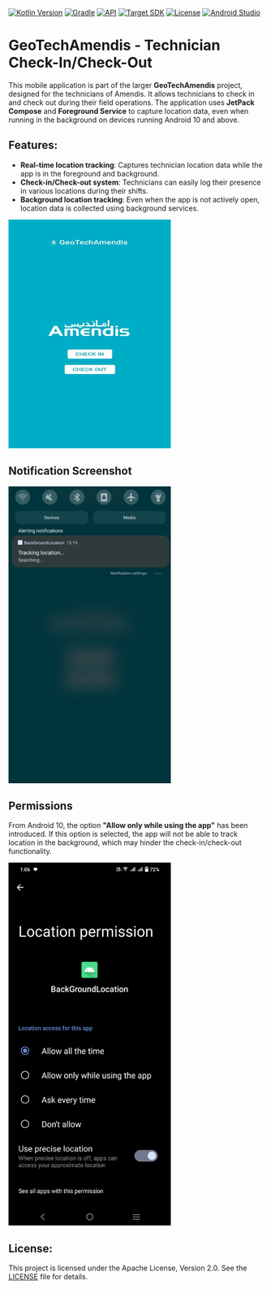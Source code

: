 [![Kotlin Version](https://img.shields.io/badge/Kotlin-1.9.23-blue.svg?style=flat-square)](http://kotlinlang.org/)
[![Gradle](https://img.shields.io/badge/Gradle-8.2.0-blue.svg?style=flat-square)](https://developer.android.com/build/releases/gradle-plugin)
[![API](https://img.shields.io/badge/Min%20SDK-24%20[Android%207.0]-blue.svg?style=flat-square)](https://github.com/AndroidSDKSources/android-sdk-sources-list)
[![Target SDK](https://img.shields.io/badge/Target%20SDK-34%20[Android%2014]-blue.svg?style=flat-square)](https://developer.android.com/about/versions/13)
[![License](https://img.shields.io/badge/License-Apache%202.0-blue.svg?style=flat-square)](http://www.apache.org/licenses/LICENSE-2.0)
[![Android Studio](https://img.shields.io/badge/Android-Studio-Jellyfish)](https://developer.android.com/studio/preview)

# GeoTechAmendis - Technician Check-In/Check-Out

This mobile application is part of the larger **GeoTechAmendis** project, designed for the technicians of Amendis. It allows technicians to check in and check out during their field operations. The application uses **JetPack Compose** and **Foreground Service** to capture location data, even when running in the background on devices running Android 10 and above.

## Features:
- **Real-time location tracking**: Captures technician location data while the app is in the foreground and background.
- **Check-in/Check-out system**: Technicians can easily log their presence in various locations during their shifts.
- **Background location tracking**: Even when the app is not actively open, location data is collected using background services.
  
<img src="https://github.com/AymanANNA/GeoTechAmendisMobile/blob/main/app1.jpg" width=320 height=450/>

## Notification Screenshot 
<img src="https://github.com/AymanANNA/GeoTechAmendisMobile/blob/main/app2.jpg" width=320 />

## Permissions
From Android 10, the option **"Allow only while using the app"** has been introduced. If this option is selected, the app will not be able to track location in the background, which may hinder the check-in/check-out functionality.

<img src="https://github.com/AbdulRehmanNazar/BackgroundLocation/blob/main/screenshots/Permission%20Screen.jpg" width=320 />

## License:

This project is licensed under the Apache License, Version 2.0. See the [LICENSE](http://www.apache.org/licenses/LICENSE-2.0) file for details.
